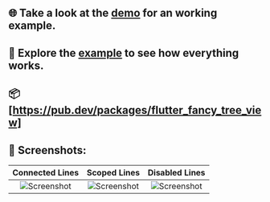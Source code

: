 ## 🌐️ Take a look at the [demo] for an working example.

## 🔬️ Explore the [example] to see how everything works.

## 📦 [https://pub.dev/packages/flutter_fancy_tree_view]

## 📸️ Screenshots:

|     Connected Lines      |     Scoped Lines      |     Disabled Lines      |
| :----------------------: | :-------------------: | :---------------------: |
| ![Screenshot][connected] | ![Screenshot][scoped] | ![Screenshot][disabled] |

[demo]: https://mbaumgartenbr.github.io/flutter_tree_view/
[example]: https://github.com/mbaumgartenbr/flutter_tree_view/tree/main/example
[connected]: https://raw.githubusercontent.com/mbaumgartenbr/flutter_tree_view/main/.github/assets/example_lines_connecting.png
[scoped]: https://raw.githubusercontent.com/mbaumgartenbr/flutter_tree_view/main/.github/assets/example_lines_scoped.png
[disabled]: https://raw.githubusercontent.com/mbaumgartenbr/flutter_tree_view/main/.github/assets/example_lines_disabled.png
